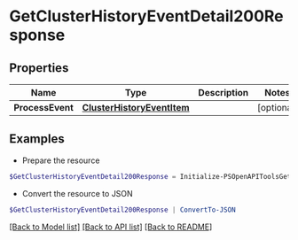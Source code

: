 # GetClusterHistoryEventDetail200Response
## Properties

Name | Type | Description | Notes
------------ | ------------- | ------------- | -------------
**ProcessEvent** | [**ClusterHistoryEventItem**](ClusterHistoryEventItem.md) |  | [optional] 

## Examples

- Prepare the resource
```powershell
$GetClusterHistoryEventDetail200Response = Initialize-PSOpenAPIToolsGetClusterHistoryEventDetail200Response  -ProcessEvent null
```

- Convert the resource to JSON
```powershell
$GetClusterHistoryEventDetail200Response | ConvertTo-JSON
```

[[Back to Model list]](../README.md#documentation-for-models) [[Back to API list]](../README.md#documentation-for-api-endpoints) [[Back to README]](../README.md)

